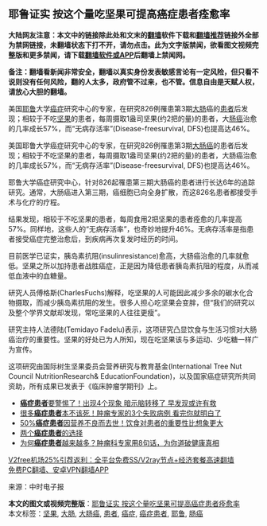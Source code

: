  <h2>耶鲁证实 按这个量吃坚果可提高癌症患者痊愈率</h2> <p class="notice"><b>大陆网友注意：本文中的链接除此处和文末的<a href="https://github.com/bannedbook/fanqiang" >翻墙</a>软件下载和<a href="https://github.com/killgcd/justmysocks/blob/master/README.md">翻墙推荐</a>链接外全部为禁网链接，未翻墙状态下打不开，请勿点击。此为文字版禁闻，欲看图文视频完整版和更多禁闻，请下载<a href="https://github.com/bannedbook/fanqiang">翻墙软件或APP</a>后翻墙上禁闻网。</p><p>备注：翻墙看新闻非常安全，翻墙以真实身份发表敏感言论有一定风险，但只看不说则没有任何风险，翻的人太多，政府管不过来，也不管。信息自由是天赋人权，请放心大胆的翻墙。</b></p>  <div class="entry"> <p id="summary">美国<a href="https://www.bannedbook.org/bnews/tag/%E8%80%B6%E9%B2%81/" class="st_tag internal_tag" rel="tag" title="标签 耶鲁 下的日志">耶鲁</a>大学<a href="https://www.bannedbook.org/bnews/tag/%e7%99%8c%e7%97%87/" class="st_tag internal_tag" rel="tag" title="标签 癌症 下的日志">癌症</a>研究中心的专家，在研究826例罹患第3期<a href="https://www.bannedbook.org/bnews/tag/%E5%A4%A7%E8%82%A0/" class="st_tag internal_tag" rel="tag" title="标签 大肠 下的日志">大肠</a>癌的<a href="https://www.bannedbook.org/bnews/tag/%E6%82%A3%E8%80%85/" class="st_tag internal_tag" rel="tag" title="标签 患者 下的日志">患者</a>后发现；相较于不吃<a href="https://www.bannedbook.org/bnews/tag/%E5%9D%9A%E6%9E%9C/" class="st_tag internal_tag" rel="tag" title="标签 坚果 下的日志">坚果</a>的患者，每周摄取1盎司坚果(约2把的量)的患者，大<a href="https://www.bannedbook.org/bnews/tag/%E8%82%A0%E7%99%8C/" class="st_tag internal_tag" rel="tag" title="标签 肠癌 下的日志">肠癌</a>治愈的几率成长57%，而“无病存活率”(Disease-freesurvival, DFS)也提高达46%。</p> <p id="conimg">美国耶鲁大学癌症研究中心的专家，在研究826例罹患第3期<a href="https://www.bannedbook.org/bnews/tag/%E5%A4%A7%E8%82%A0%E7%99%8C/" class="st_tag internal_tag" rel="tag" title="标签 大肠癌 下的日志">大肠癌</a>的患者后发现；相较于不吃坚果的患者，每周摄取1盎司坚果(约2把的量)的患者，大肠癌治愈的几率成长57%，而“无病存活率”(Disease-freesurvival, DFS)也提高达46%。</p> <p>耶鲁大学癌症研究中心，针对826起罹患第三期大肠癌的患者进行长达6年的追踪研究。通常，大肠癌进入第三期，癌细胞已向全身扩散，而这826名患者都接受手术与化疗的疗程。</p>  <p>结果发现，相较于不吃坚果的患者，每周食用2把坚果的患者痊愈的几率提高57%。同样地，这些人的“无病存活率”，也奇妙地提升46%。无病存活率是指患者接受癌症完整治愈后，到疾病再次复发时经历的时间。</p> <p>目前医学已证实，胰岛素抗阻(insulinresistance)愈高，大肠癌治愈的几率就愈低。坚果之所以加持患者战胜癌症，正是因为降低患者胰岛素抗阻的程度，从而减低血液中的血糖量。</p> <p>研究人员傅格斯(CharlesFuchs)解释，吃坚果的人可能因此减少多余的碳水化合物摄取，而减少胰岛素抗阻的发生。很多人担心吃坚果会变胖，但“我们的研究以及整个学界文献却发现，常吃坚果的人往往更瘦”。</p>  <p>研究主持人法德陆(Temidayo Fadelu)表示，这项研究凸显饮食与生活习惯对大肠癌治疗的重要性。坚果的好处已为人所知，现在吃坚果该与多运动、少吃糖一样广为宣传。</p> <p>这项研究由国际树生坚果委员会营养研究与教育基金(International Tree Nut Council NutritionResearch&amp; EducationFoundation)，以及国家癌症研究所共同资助，所有成果已发表于《临床肿瘤学期刊》上。</p> <ul class='op-related-articles' title='相关阅读'> <li><a href='https://www.bannedbook.org/bnews/health/20200906/1391866.html' target='_blank'><b>癌症患者</b>要警惕了！出现4个现象 暗示脑转移了 早发现或许有救</a></li> <li><a href='https://www.bannedbook.org/bnews/lifebaike/20200830/1387986.html' target='_blank'>很多<b>癌症患者</b>本不该死！肿瘤专家的3个失败病例 看完你就明白了</a></li> <li><a href='https://www.bannedbook.org/bnews/health/20200823/1384330.html' target='_blank'>50%<b>癌症患者</b>因营养不良而去世！饮食对患者的重要性比想象更大</a></li> <li><a href='https://www.bannedbook.org/bnews/aomi/supernatural/20200704/1355597.html' target='_blank'>两个<b>癌症患者</b>的选择</a></li> <li><a href='https://www.bannedbook.org/bnews/comments/20200608/1341527.html' target='_blank'>为何<b>癌症患者</b>越来越多？肿瘤科专家用8句话，为你道破健康真相</a></li> </ul> <p class="texttj"> <a href="https://github.com/bannedbook/fanqiang/wiki/V2ray%E6%9C%BA%E5%9C%BA" target="_blank">V2free机场25%引荐返利：全平台免费SS/V2ray节点+经济套餐高速翻墙</a><br/> <a href="https://github.com/bannedbook/fanqiang/wiki/%E7%A6%81%E9%97%BB%E7%BD%91%E5%AE%89%E5%8D%93%E7%BF%BB%E5%A2%99%E6%96%B0%E9%97%BBAPP" target="_blank">免费PC翻墙、安卓VPN翻墙APP</a></p><p> 来源：中时电子报 </p> <a name='sharetosocial'></a>       <div><b>本文的图文或视频完整版</b>：<a href='https://www.bannedbook.org/bnews/health/20201225/1454847.html'>耶鲁证实 按这个量吃坚果可提高癌症患者痊愈率</a></div>  </div><!--END ENTRY--> <div class="postfooter"> <div>本文标签：<a href="https://www.bannedbook.org/bnews/tag/%E5%9D%9A%E6%9E%9C/" rel="tag">坚果</a>, <a href="https://www.bannedbook.org/bnews/tag/%E5%A4%A7%E8%82%A0/" rel="tag">大肠</a>, <a href="https://www.bannedbook.org/bnews/tag/%E5%A4%A7%E8%82%A0%E7%99%8C/" rel="tag">大肠癌</a>, <a href="https://www.bannedbook.org/bnews/tag/%E6%82%A3%E8%80%85/" rel="tag">患者</a>, <a href="https://www.bannedbook.org/bnews/tag/%e7%99%8c%e7%97%87/" rel="tag">癌症</a>, <a href="https://www.bannedbook.org/bnews/tag/%E7%99%8C%E7%97%87%E6%82%A3%E8%80%85/" rel="tag">癌症患者</a>, <a href="https://www.bannedbook.org/bnews/tag/%E8%80%B6%E9%B2%81/" rel="tag">耶鲁</a>, <a href="https://www.bannedbook.org/bnews/tag/%E8%82%A0%E7%99%8C/" rel="tag">肠癌</a></div>  </div><!--END POSTFOOTER--> 